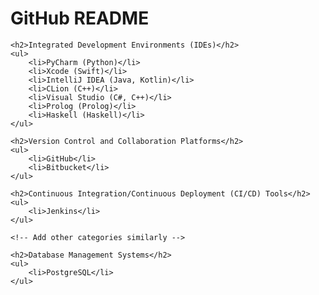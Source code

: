 <!DOCTYPE html>
<html lang="en">
<head>
    <meta charset="UTF-8">
    <meta name="viewport" content="width=device-width, initial-scale=1.0">
    <title>GitHub README</title>
</head>
<body>
    <h1>GitHub README</h1>

    <h2>Integrated Development Environments (IDEs)</h2>
    <ul>
        <li>PyCharm (Python)</li>
        <li>Xcode (Swift)</li>
        <li>IntelliJ IDEA (Java, Kotlin)</li>
        <li>CLion (C++)</li>
        <li>Visual Studio (C#, C++)</li>
        <li>Prolog (Prolog)</li>
        <li>Haskell (Haskell)</li>
    </ul>

    <h2>Version Control and Collaboration Platforms</h2>
    <ul>
        <li>GitHub</li>
        <li>Bitbucket</li>
    </ul>

    <h2>Continuous Integration/Continuous Deployment (CI/CD) Tools</h2>
    <ul>
        <li>Jenkins</li>
    </ul>

    <!-- Add other categories similarly -->

    <h2>Database Management Systems</h2>
    <ul>
        <li>PostgreSQL</li>
    </ul>
</body>
</html>

<!--
**geodude1992/geodude1992** is a ✨ _special_ ✨ repository because its `README.md` (this file) appears on your GitHub profile.

Here are some ideas to get you started:

- 🔭 I’m currently working on ...
- 🌱 I’m currently learning ...
- 👯 I’m looking to collaborate on ...
- 🤔 I’m looking for help with ...
- 💬 Ask me about ...
- 📫 How to reach me: ...
- 😄 Pronouns: ...
- ⚡ Fun fact: ...
-->
